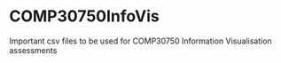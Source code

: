 # COMP30750InfoVis
Important csv files to be used for COMP30750 Information Visualisation assessments
